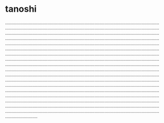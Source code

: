 # tanoshi
..................................................................................................................................................................................................................................................................................................................................................................................................................................................................................................................................................................................................................................................................................................................................................................................................................................................................................................................................................................................................................................................................................................................................................................................................................................................................................................................................................................................................................................................................................................................................................................................................................................................................................................................................................................................................................................................................................................................................................................................................................................................................................................................................................................................................................................................................................................................................................